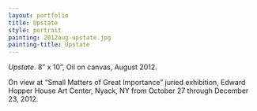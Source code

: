 ```yaml
---
layout: portfolio
title: Upstate
style: portrait
painting: 2012aug-upstate.jpg
painting-title: Upstate
---
```


_Upstate_. 8” x 10”, Oil on canvas, August 2012.

On view at “Small Matters of Great Importance” juried exhibition, Edward Hopper House Art Center, Nyack, NY from October 27 through December 23, 2012.